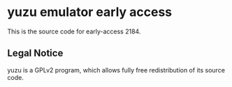 yuzu emulator early access
=============

This is the source code for early-access 2184.

## Legal Notice

yuzu is a GPLv2 program, which allows fully free redistribution of its source code.